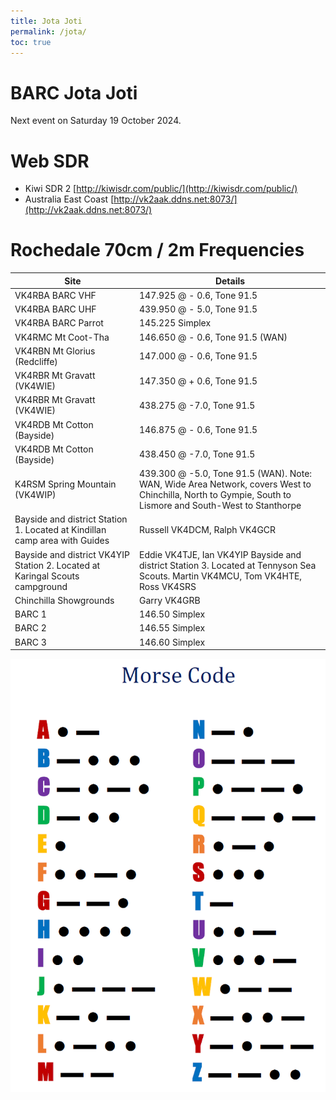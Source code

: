```yaml
---
title: Jota Joti
permalink: /jota/
toc: true
---
```


# BARC Jota Joti
Next event on Saturday 19 October 2024.

# Web SDR
* Kiwi SDR 2 [http://kiwisdr.com/public/](http://kiwisdr.com/public/)
* Australia East Coast [http://vk2aak.ddns.net:8073/](http://vk2aak.ddns.net:8073/)


# Rochedale 70cm / 2m Frequencies

| Site | Details |
| --- | --- |
| VK4RBA BARC VHF    | 147.925 @ - 0.6, Tone 91.5 |
| VK4RBA BARC UHF | 439.950 @ - 5.0, Tone 91.5 |
| VK4RBA BARC Parrot | 145.225 Simplex |
| VK4RMC Mt Coot-Tha | 146.650 @ - 0.6, Tone 91.5 (WAN) |
| VK4RBN Mt Glorius (Redcliffe) | 147.000 @ - 0.6, Tone 91.5 | 
| VK4RBR Mt Gravatt (VK4WIE) |    147.350 @ + 0.6, Tone 91.5 |
| VK4RBR Mt Gravatt (VK4WIE) |    438.275 @ -7.0, Tone 91.5 |
| VK4RDB Mt Cotton (Bayside) |   146.875 @ - 0.6, Tone 91.5 |
| VK4RDB Mt Cotton (Bayside) |   438.450 @ -7.0, Tone 91.5 |
| K4RSM Spring Mountain (VK4WIP) | 439.300 @ -5.0, Tone 91.5 (WAN). Note: WAN, Wide Area Network, covers West to Chinchilla, North to Gympie, South to Lismore and South-West to Stanthorpe |
| Bayside and district Station 1. Located at Kindillan camp area with Guides | Russell VK4DCM, Ralph VK4GCR |
| Bayside and district VK4YIP Station 2. Located at Karingal Scouts campground |Eddie VK4TJE, Ian VK4YIP Bayside and district Station 3. Located at Tennyson Sea Scouts. Martin VK4MCU, Tom VK4HTE, Ross VK4SRS |
| Chinchilla Showgrounds | Garry VK4GRB |
| BARC 1 | 146.50 Simplex |
| BARC 2 | 146.55 Simplex |
| BARC 3 | 146.60 Simplex |



![Alt text](/assets//images/Morse%20Code.png "Morse Code")